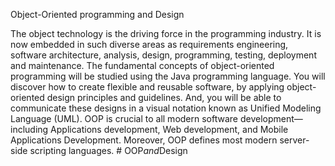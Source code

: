 Object-Oriented programming and Design

The object technology is the driving force in the programming industry. It is now 
embedded in such diverse areas as requirements engineering, software architecture, analysis, 
design, programming, testing, deployment and maintenance. The fundamental concepts of 
object-oriented programming will be studied using the Java programming language. You will 
discover how to create flexible and reusable software, by applying object-oriented design 
principles and guidelines. And, you will be able to communicate these designs in a visual
notation known as Unified Modeling Language (UML). OOP is crucial to all modern software 
development—including Applications development, Web development, and Mobile Applications 
Development. Moreover, OOP defines most modern server-side scripting languages.
#   O O P _ a n d _ D e s i g n  
 